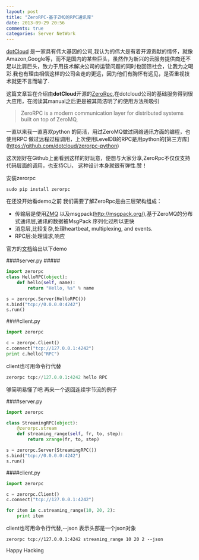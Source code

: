 ```yaml
---
layout: post
title: "ZeroRPC-基于ZMQ的RPC通讯库"
date: 2013-09-29 20:56
comments: true
categories: Server NetWork
---
```

[dotCloud](https://www.dotcloud.com/) 是一家具有伟大基因的公司,我认为的伟大是有着开源贡献的情怀，就像Amazon,Google等，而不是国内的某些巨头，虽然作为新兴的云服务提供商还不足以比肩巨头，致力于用技术解决公司的运营问题的同时也回馈社会，让我为之喝彩.我也有理由相信这样的公司会走的更远，因为他们有胸怀有远见，是否重视技术就更不言而喻了.

这篇文章旨在介绍由**dotCloud**开源的[ZeroRpc](https://github.com/dotcloud/zerorpc-python),在dotcloud公司的基础服务得到很大应用，在阅读其manual之后更是被其简洁明了的使用方法所吸引 
>ZeroRPC is a modern communication layer for distributed systems built on top of ZeroMQ,

一直以来我一直喜欢python 的简洁，用过ZeroMQ做过网络通讯方面的编程，也使用RPC 做过远程过程调用，上次使用LevelDB的RPC是用python的[第三方库] (https://github.com/dotcloud/zerorpc-python)

这次刚好在Github上面看到这样的好玩意，便想与大家分享,ZeroRpc不仅仅支持代码层面的调用，也支持CLi， 这种设计本身就很有弹性.赞！

安装zerorpc

```
sudo pip install zerorpc 
```

在还没开始看demo之前
我们需要了解ZeroRpc是由三层架构组成：

* 传输层是使用[ZMQ](http://www.zeromq.org/) 以及msgpack(http://msgpack.org/),基于ZeroMQ的分布式通讯层,通讯的数据被MsgPack 序列化过所以更快
* 消息层,比较复杂,处理heartbeat, multiplexing, and events.
* RPC层:处理请求,响应

官方的[文档](http://zerorpc.dotcloud.com/)给出以下demo

####server.py #####

```python
import zerorpc
class HelloRPC(object):
    def hello(self, name):
        return "Hello, %s" % name

s = zerorpc.Server(HelloRPC())
s.bind("tcp://0.0.0.0:4242")
s.run()
```

####client.py

```python
import zerorpc

c = zerorpc.Client()
c.connect("tcp://127.0.0.1:4242")
print c.hello("RPC")
```
client也可用命令行代替

```python
zerorpc tcp://127.0.0.1:4242 hello RPC
```

够简明易懂了吧
再来一个返回连续字节流的例子

####server.py

```python
import zerorpc

class StreamingRPC(object):
    @zerorpc.stream
    def streaming_range(self, fr, to, step):
        return xrange(fr, to, step)

s = zerorpc.Server(StreamingRPC())
s.bind("tcp://0.0.0.0:4242")
s.run()
```

####client.py

```python
import zerorpc

c = zerorpc.Client()
c.connect("tcp://127.0.0.1:4242")

for item in c.streaming_range(10, 20, 2):
    print item
```

client也可用命令行代替,--json 表示头部是一个json对象

```
zerorpc tcp://127.0.0.1:4242 streaming_range 10 20 2 --json
```

Happy Hacking


